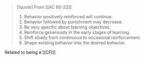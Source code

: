 > [!quote] From [[AC 60-22]]
> 1.	Behavior positively reinforced will continue.
> 2.	Behavior followed by punishment may decrease.
> 3.	Be very specific about learning objectives.
> 4.	Reinforce generously in the early stages of learning.
> 5.	Shift slowly from continuous to occasional reinforcement.
> 6.	Shape existing behavior into the desired behavior. 

Related to being a [[CFI]]